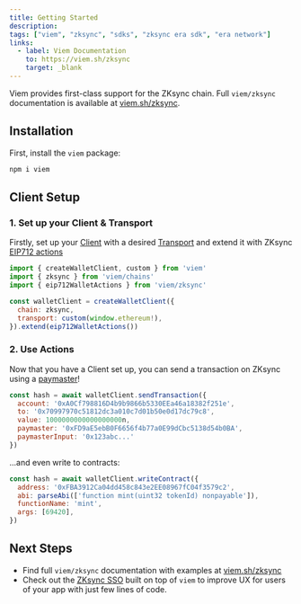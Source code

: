 ```yaml
---
title: Getting Started
description:
tags: ["viem", "zksync", "sdks", "zksync era sdk", "era network"]
links:
  - label: Viem Documentation
    to: https://viem.sh/zksync
    target: _blank
---
```


Viem provides first-class support for the ZKsync chain.
Full `viem/zksync` documentation is available at [viem.sh/zksync](https://viem.sh/zksync).

## Installation

First, install the `viem` package:

```bash
npm i viem
```

## Client Setup

### 1. Set up your Client & Transport

Firstly, set up your [Client](https://viem.sh/docs/clients/intro) with a desired [Transport](https://viem.sh/docs/clients/intro)
and extend it with ZKsync [EIP712 actions](https://viem.sh/zksync/client#eip712walletactions)

```js
import { createWalletClient, custom } from 'viem'
import { zksync } from 'viem/chains'
import { eip712WalletActions } from 'viem/zksync'

const walletClient = createWalletClient({
  chain: zksync,
  transport: custom(window.ethereum!),
}).extend(eip712WalletActions())
```

### 2. Use Actions

Now that you have a Client set up, you can send a transaction on ZKsync using a [paymaster](/zksync-protocol/zksync-era/account-abstraction/paymasters)!

```js
const hash = await walletClient.sendTransaction({
  account: '0xA0Cf798816D4b9b9866b5330EEa46a18382f251e',
  to: '0x70997970c51812dc3a010c7d01b50e0d17dc79c8',
  value: 1000000000000000000n,
  paymaster: '0xFD9aE5ebB0F6656f4b77a0E99dCbc5138d54b0BA',
  paymasterInput: '0x123abc...'
})
```

...and even write to contracts:

```js
const hash = await walletClient.writeContract({
  address: '0xFBA3912Ca04dd458c843e2EE08967fC04f3579c2',
  abi: parseAbi(['function mint(uint32 tokenId) nonpayable']),
  functionName: 'mint',
  args: [69420],
})
```

## Next Steps

- Find full `viem/zksync` documentation with examples at [viem.sh/zksync](https://viem.sh/zksync)
- Check out the [ZKsync SSO](/zksync-network/unique-features/zksync-sso) built on top of `viem`
to improve UX for users of your app with just few lines of code.
